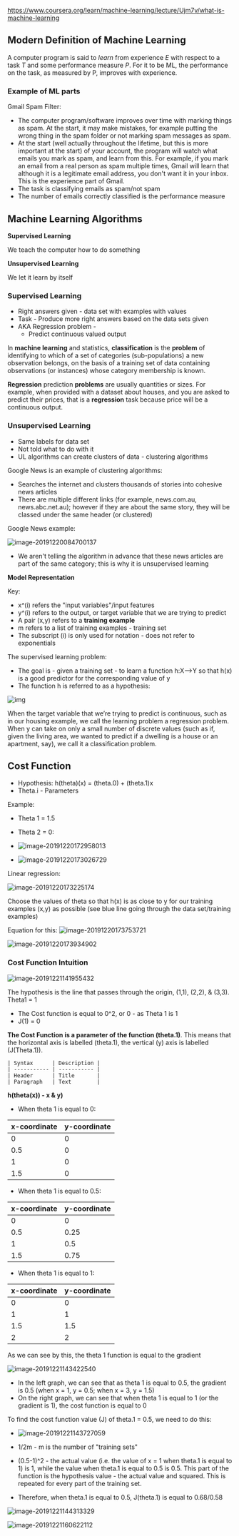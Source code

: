 https://www.coursera.org/learn/machine-learning/lecture/Ujm7v/what-is-machine-learning

## Modern Definition of Machine Learning

A computer program is said to *learn* from experience *E* with respect to a task *T* and some performance measure *P*. For it to be ML, the performance on the task, as measured by P, improves with experience.

### Example of ML parts

Gmail Spam Filter:

* The computer program/software improves over time with marking things as spam. At the start, it may make mistakes, for example putting the wrong thing in the spam folder or not marking spam messages as spam. 
* At the start (well actually throughout the lifetime, but this is more important at the start) of your account, the program will watch what emails you mark as spam, and learn from this. For example, if you mark an email from a real person as spam multiple times, Gmail will learn that although it is a legitimate email address, you don't want it in your inbox. This is the experience part of Gmail.
* The task is classifying emails as spam/not spam
* The number of emails correctly classified is the performance measure



## Machine Learning Algorithms

**Supervised Learning**

We teach the computer how to do something

**Unsupervised Learning**

We let it learn by itself



### Supervised Learning

* Right answers given - data set with examples with values
* Task - Produce more right answers based on the data sets given
* AKA Regression problem - 
  * Predict continuous valued output

In **machine learning** and statistics, **classification** is the **problem** of identifying to which of a set of categories (sub-populations) a new observation belongs, on the basis of a training set of data containing observations (or instances) whose category membership is known.

**Regression** prediction **problems** are usually quantities or sizes. For example, when provided with a dataset about houses, and you are asked to predict their prices, that is a **regression** task because price will be a continuous output.



### Unsupervised Learning

* Same labels for data set
* Not told what to do with it
* UL algorithms can create clusters of data - clustering algorithms

Google News is an example of clustering algorithms:

* Searches the internet and clusters thousands of stories into cohesive news articles
* There are multiple different links (for example, news.com.au, news.abc.net.au); however if they are about the same story, they will be classed under the same header (or clustered)

Google News example:

![image-20191220084700137](C:\Users\arbuc\AppData\Roaming\Typora\typora-user-images\image-20191220084700137.png)

* We aren't telling the algorithm in advance that these news articles are part of the same category; this is why it is unsupervised learning

**Model Representation**

Key:

* x^(i) refers the "input variables"/input features
* y^(i) refers to the output, or target variable that we are trying to predict
* A pair (x,y) refers to a **training example**
* m refers to a list of training examples - training set
* The subscript (i) is only used for notation - does not refer to exponentials

The supervised learning problem:

* The goal is - given a training set - to learn a function h:X-->Y so that h(x) is a good predictor for the corresponding value of y
* The function h is referred to as a hypothesis:

![img](https://d3c33hcgiwev3.cloudfront.net/imageAssetProxy.v1/H6qTdZmYEeaagxL7xdFKxA_2f0f671110e8f7446bb2b5b2f75a8874_Screenshot-2016-10-23-20.14.58.png?expiry=1576972800000&hmac=SWnrvXOkdYbrt3vzwguvVRiRlLRa9lUtkfshuqCYkFw)

When the target variable that we’re trying to predict is continuous, such as in our housing example, we call the learning problem a regression problem. When y can take on only a small number of discrete values (such as if, given the living area, we wanted to predict if a dwelling is a house or an apartment, say), we call it a classification problem.



## Cost Function

* Hypothesis: h(theta)(x) = (theta.0) + (theta.1)x
* Theta.i - Parameters

Example:

* Theta 1 = 1.5
* Theta 2 = 0:
* ![image-20191220172958013](C:\Users\arbuc\AppData\Roaming\Typora\typora-user-images\image-20191220172958013.png)

* ![image-20191220173026729](C:\Users\arbuc\AppData\Roaming\Typora\typora-user-images\image-20191220173026729.png)



Linear regression:

![image-20191220173225174](C:\Users\arbuc\AppData\Roaming\Typora\typora-user-images\image-20191220173225174.png)

Choose the values of theta so that h(x) is as close to y for our training examples (x,y) as possible (see blue line going through the data set/training examples)

Equation for this: ![image-20191220173753721](C:\Users\arbuc\AppData\Roaming\Typora\typora-user-images\image-20191220173753721.png)

![image-20191220173934902](C:\Users\arbuc\AppData\Roaming\Typora\typora-user-images\image-20191220173934902.png)



### Cost Function Intuition

![image-20191221141955432](C:\Users\arbuc\AppData\Roaming\Typora\typora-user-images\image-20191221141955432.png)

The hypothesis is the line that passes through the origin, (1,1), (2,2), & (3,3). Theta1 = 1

* The Cost function is equal to 0^2, or 0 - as Theta 1 is 1
* J(1) = 0

**The Cost Function is  a parameter of the function (theta.1)**. This means that the horizontal axis is labelled (theta.1), the vertical (y) axis is labelled (J(Theta.1)). 

```
| Syntax      | Description |
| ----------- | ----------- |
| Header      | Title       |
| Paragraph   | Text        |
```

**h(theta(x)) - x & y)**

* When theta 1 is equal to 0:

| x-coordinate | y-coordinate |
| ------------ | ------------ |
| 0            | 0            |
| 0.5          | 0            |
| 1            | 0            |
| 1.5          | 0            |



* When theta 1 is equal to 0.5:

| x-coordinate | y-coordinate |
| ------------ | ------------ |
| 0            | 0            |
| 0.5          | 0.25         |
| 1            | 0.5          |
| 1.5          | 0.75         |



* When theta 1 is equal to 1:

| x-coordinate | y-coordinate |
| ------------ | ------------ |
| 0            | 0            |
| 1            | 1            |
| 1.5          | 1.5          |
| 2            | 2            |

As we can see by this, the theta 1 function is equal to the gradient

![image-20191221143422540](C:\Users\arbuc\AppData\Roaming\Typora\typora-user-images\image-20191221143422540.png)

* In the left graph, we can see that as theta 1 is equal to 0.5, the gradient is 0.5 (when x = 1, y = 0.5; when x = 3, y = 1.5)
* On the right graph, we can see that when theta 1 is equal to 1 (or the gradient is 1), the cost function is equal to 0

To find the cost function value (J) of theta.1 = 0.5, we need to do this:

* ![image-20191221143727059](C:\Users\arbuc\AppData\Roaming\Typora\typora-user-images\image-20191221143727059.png)

* 1/2m - m is the number of "training sets"
* (0.5-1)^2 - the actual value (i.e. the value of x = 1 when theta.1 is equal to 1) is 1, while the value when theta.1 is equal to 0.5 is 0.5. This part of the function is the hypothesis value - the actual value and squared. This is repeated for every part of the training set.
* Therefore, when theta.1 is equal to 0.5, J(theta.1) is equal to 0.68/0.58

![image-20191221144313329](C:\Users\arbuc\AppData\Roaming\Typora\typora-user-images\image-20191221144313329.png)

![image-20191221160622112](C:\Users\arbuc\AppData\Roaming\Typora\typora-user-images\image-20191221160622112.png)